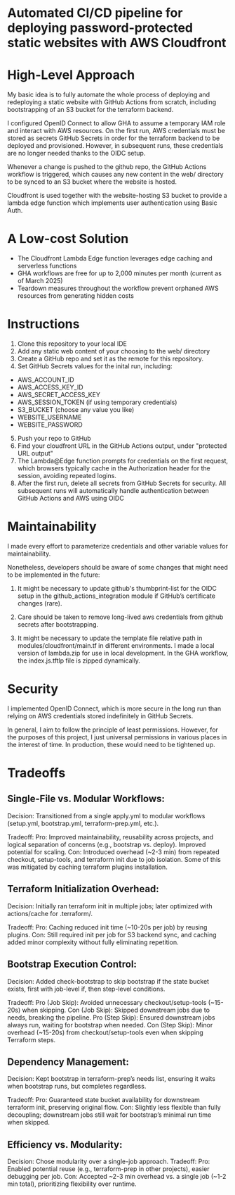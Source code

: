 # Automated CI/CD pipeline for deploying password-protected static websites with AWS Cloudfront

# High-Level Approach

My basic idea is to fully automate the whole process of deploying and redeploying a static website with GitHub Actions from scratch, including bootstrapping of an S3 bucket for the terraform backend.

I configured OpenID Connect to allow GHA to assume a temporary IAM role and interact with AWS resources.
On the first run, AWS credentials must be stored as secrets GitHub Secrets in order for the terraform backend to be deployed and provisioned. However, in subsequent runs, these credentials are no longer needed thanks to the OIDC setup.

Whenever a change is pushed to the github repo, the GitHub Actions workflow is triggered, which causes any new content in the web/ directory to be synced to an S3 bucket where the website is hosted.

Cloudfront is used together with the website-hosting S3 bucket to provide a lambda edge function which implements user authentication using Basic Auth.

# A Low-cost Solution

-  The Cloudfront Lambda Edge function leverages edge caching and serverless functions
-  GHA workflows are free for up to 2,000 minutes per month (current as of March 2025)
-  Teardown measures throughout the workflow prevent orphaned AWS resources from generating hidden costs

# Instructions

1. Clone this repository to your local IDE
2. Add any static web content of your choosing to the web/ directory
3. Create a GitHub repo and set it as the remote for this repository.
4. Set GitHub Secrets values for the inital run, including:
  - AWS_ACCOUNT_ID
  - AWS_ACCESS_KEY_ID
  - AWS_SECRET_ACCESS_KEY
  - AWS_SESSION_TOKEN (if using temporary credentials)
  - S3_BUCKET (choose any value you like)
  - WEBSITE_USERNAME
  - WEBSITE_PASSWORD
5. Push your repo to GitHub
6. Find your cloudfront URL in the GitHub Actions output, under "protected URL output"
7. The Lambda@Edge function prompts for credentials on the first request, which browsers typically cache in the Authorization header for the session, avoiding repeated logins.
8. After the first run, delete all secrets from GitHub Secrets for security. All subsequent runs will automatically handle authentication between GitHub Actions and AWS using OIDC

# Maintainability

I made every effort to parameterize credentials and other variable values for maintainability.

Nonetheless, developers should be aware of some changes that might need to be implemented in the future:

1. It might be necessary to update github's thumbprint-list for the OIDC setup in the github_actions_integration module if GitHub’s certificate changes (rare).
 
2. Care should be taken to remove long-lived aws credentials from github secrets after bootstrapping.

3. It might be necessary to update the template file relative path in modules/cloudfront/main.tf in different environments. I made a local version of lambda.zip for use in local development. In the GHA workflow, the index.js.tftlp file is zipped dynamically.

# Security

I implemented OpenID Connect, which is more secure in the long run than relying on AWS credentials stored indefinitely in GitHub Secrets.

In general, I aim to follow the principle of least permissions. However, for the purposes of this project, I just universal permissions in various places in the interest of time. In production, these would need to be tightened up.

# Tradeoffs

## Single-File vs. Modular Workflows:

Decision: Transitioned from a single apply.yml to modular workflows (setup.yml, bootstrap.yml, terraform-prep.yml, etc.).

Tradeoff:
Pro: Improved maintainability, reusability across projects, and logical separation of concerns (e.g., bootstrap vs. deploy). Improved potential for scaling.
Con: Introduced overhead (~2-3 min) from repeated checkout, setup-tools, and terraform init due to job isolation. Some of this was mitigated by caching terraform plugins installation.

## Terraform Initialization Overhead:

Decision: Initially ran terraform init in multiple jobs; later optimized with actions/cache for .terraform/.

Tradeoff:
Pro: Caching reduced init time (~10-20s per job) by reusing plugins.
Con: Still required init per job for S3 backend sync, and caching added minor complexity without fully eliminating repetition.

## Bootstrap Execution Control:

Decision: Added check-bootstrap to skip bootstrap if the state bucket exists, first with job-level if, then step-level conditions.

Tradeoff:
Pro (Job Skip): Avoided unnecessary checkout/setup-tools (~15-20s) when skipping.
Con (Job Skip): Skipped downstream jobs due to needs, breaking the pipeline.
Pro (Step Skip): Ensured downstream jobs always run, waiting for bootstrap when needed.
Con (Step Skip): Minor overhead (~15-20s) from checkout/setup-tools even when skipping Terraform steps.


## Dependency Management:

Decision: Kept bootstrap in terraform-prep’s needs list, ensuring it waits when bootstrap runs, but completes regardless.

Tradeoff:
Pro: Guaranteed state bucket availability for downstream terraform init, preserving original flow.
Con: Slightly less flexible than fully decoupling; downstream jobs still wait for bootstrap’s minimal run time when skipped.

## Efficiency vs. Modularity:

Decision: Chose modularity over a single-job approach.
Tradeoff:
Pro: Enabled potential reuse (e.g., terraform-prep in other projects), easier debugging per job.
Con: Accepted ~2-3 min overhead vs. a single job (~1-2 min total), prioritizing flexibility over runtime.
